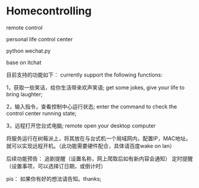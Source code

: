 # Homecontrolling
remote control

personal life control center

python wechat.py

base on itchat

目前支持的功能如下： 
currently support the following functions:

1，获取一些笑话，给你生活带来欢声笑语;
get some jokes, give your life to bring laughter;

2，输入指令，查看控制中心运行状态;
enter the command to check the control center running state;

3，远程打开您台式电脑;
remote open your desktop computer

将服务运行在树莓派上，将其放在与台式机一个局域网内，配置IP，MAC地址。
就可以实现远程开机。（此功能需要硬件配合，具体请百度wake on lan）

后续功能预告：
追剧提醒（设置名称，网上爬取后如有新内容会通知）
定时提醒（设置事项，可以选择订日期，或倒计时）

pis：
如果你有好的想法请告知。thanks;


